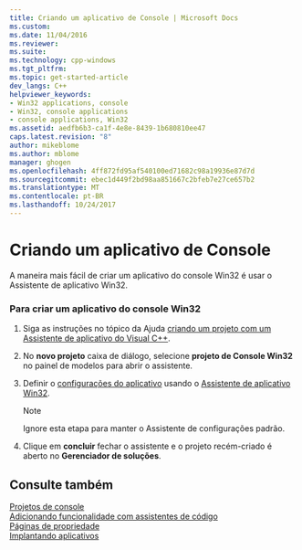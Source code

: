 ```yaml
---
title: Criando um aplicativo de Console | Microsoft Docs
ms.custom: 
ms.date: 11/04/2016
ms.reviewer: 
ms.suite: 
ms.technology: cpp-windows
ms.tgt_pltfrm: 
ms.topic: get-started-article
dev_langs: C++
helpviewer_keywords:
- Win32 applications, console
- Win32, console applications
- console applications, Win32
ms.assetid: aedfb6b3-ca1f-4e8e-8439-1b680810ee47
caps.latest.revision: "8"
author: mikeblome
ms.author: mblome
manager: ghogen
ms.openlocfilehash: 4ff872fd95af540100ed71682c98a19936e87d7d
ms.sourcegitcommit: ebec1d449f2bd98aa851667c2bfeb7e27ce657b2
ms.translationtype: MT
ms.contentlocale: pt-BR
ms.lasthandoff: 10/24/2017
---
```

# <a name="creating-a-console-application"></a>Criando um aplicativo de Console
A maneira mais fácil de criar um aplicativo do console Win32 é usar o Assistente de aplicativo Win32.  
  
### <a name="to-create-a-win32-console-application"></a>Para criar um aplicativo do console Win32  
  
1.  Siga as instruções no tópico da Ajuda [criando um projeto com um Assistente de aplicativo do Visual C++](../ide/creating-desktop-projects-by-using-application-wizards.md).  
  
2.  No **novo projeto** caixa de diálogo, selecione **projeto de Console Win32** no painel de modelos para abrir o assistente.  
  
3.  Definir o [configurações do aplicativo](../windows/application-settings-win-32-project-wizard.md) usando o [Assistente de aplicativo Win32](../windows/win32-application-wizard.md).  
  
    > [!NOTE]
    >  Ignore esta etapa para manter o Assistente de configurações padrão.  
  
4.  Clique em **concluir** fechar o assistente e o projeto recém-criado é aberto no **Gerenciador de soluções**.  
  
## <a name="see-also"></a>Consulte também  
 [Projetos de console](/visualstudio/debugger/debugging-preparation-console-projects)   
 [Adicionando funcionalidade com assistentes de código](../ide/adding-functionality-with-code-wizards-cpp.md)   
 [Páginas de propriedade](../ide/property-pages-visual-cpp.md)   
 [Implantando aplicativos](http://msdn.microsoft.com/en-us/4ff8881d-0daf-47e7-bfe7-774c625031b4)